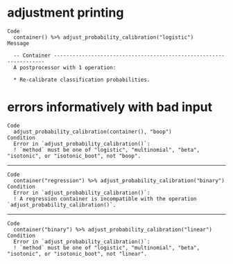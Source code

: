 # adjustment printing

    Code
      container() %>% adjust_probability_calibration("logistic")
    Message
      
      -- Container -------------------------------------------------------------------
      A postprocessor with 1 operation:
      
      * Re-calibrate classification probabilities.

# errors informatively with bad input

    Code
      adjust_probability_calibration(container(), "boop")
    Condition
      Error in `adjust_probability_calibration()`:
      ! `method` must be one of "logistic", "multinomial", "beta", "isotonic", or "isotonic_boot", not "boop".

---

    Code
      container("regression") %>% adjust_probability_calibration("binary")
    Condition
      Error in `adjust_probability_calibration()`:
      ! A regression container is incompatible with the operation `adjust_probability_calibration()`.

---

    Code
      container("binary") %>% adjust_probability_calibration("linear")
    Condition
      Error in `adjust_probability_calibration()`:
      ! `method` must be one of "logistic", "multinomial", "beta", "isotonic", or "isotonic_boot", not "linear".

